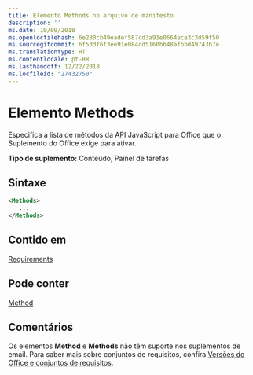 ```yaml
---
title: Elemento Methods no arquivo de manifesto
description: ''
ms.date: 10/09/2018
ms.openlocfilehash: 6e280cb49eadef587cd3a91e0664ece3c3d59f50
ms.sourcegitcommit: 6f53df6f3ee91e084cd5160bb48afbbd49743b7e
ms.translationtype: HT
ms.contentlocale: pt-BR
ms.lasthandoff: 12/22/2018
ms.locfileid: "27432750"
---
```

# <a name="methods-element"></a>Elemento Methods

Especifica a lista de métodos da API JavaScript para Office que o Suplemento do Office exige para ativar.

**Tipo de suplemento:** Conteúdo, Painel de tarefas

## <a name="syntax"></a>Sintaxe

```XML
<Methods>
   ...
</Methods>
```

## <a name="contained-in"></a>Contido em

[Requirements](requirements.md)

## <a name="can-contain"></a>Pode conter

[Method](method.md)

## <a name="remarks"></a>Comentários

Os elementos **Method** e **Methods** não têm suporte nos suplementos de email. Para saber mais sobre conjuntos de requisitos, confira [Versões do Office e conjuntos de requisitos](https://docs.microsoft.com/office/dev/add-ins/develop/office-versions-and-requirement-sets).


